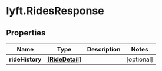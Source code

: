 # lyft.RidesResponse

## Properties
Name | Type | Description | Notes
------------ | ------------- | ------------- | -------------
**rideHistory** | [**[RideDetail]**](RideDetail.md) |  | [optional] 


